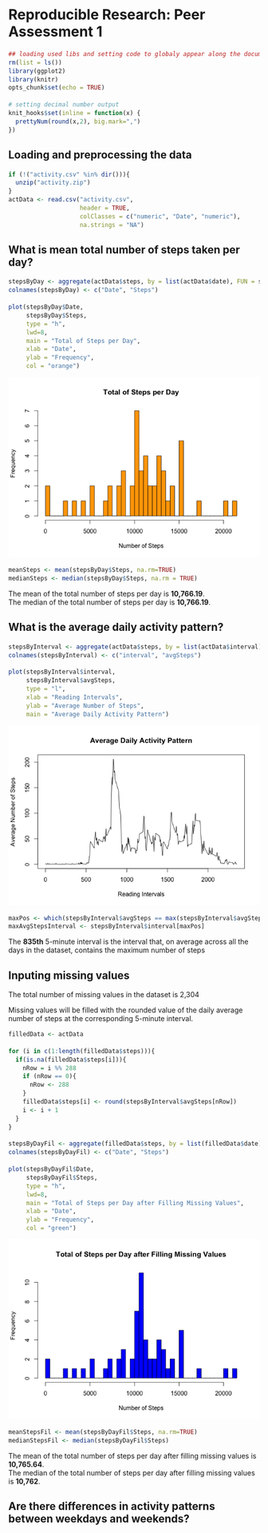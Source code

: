 # Reproducible Research: Peer Assessment 1


```r
## loading used libs and setting code to globaly appear along the document
rm(list = ls())
library(ggplot2)
library(knitr)
opts_chunk$set(echo = TRUE)

# setting decimal number output
knit_hooks$set(inline = function(x) {
  prettyNum(round(x,2), big.mark=",")
})
```

## Loading and preprocessing the data

```r
if (!("activity.csv" %in% dir())){
  unzip("activity.zip")
}
actData <- read.csv("activity.csv",
                    header = TRUE,
                    colClasses = c("numeric", "Date", "numeric"),
                    na.strings = "NA")
```

## What is mean total number of steps taken per day?


```r
stepsByDay <- aggregate(actData$steps, by = list(actData$date), FUN = sum)
colnames(stepsByDay) <- c("Date", "Steps")

plot(stepsByDay$Date,
     stepsByDay$Steps,
     type = "h",
     lwd=8,
     main = "Total of Steps per Day",
     xlab = "Date",
     ylab = "Frequency",
     col = "orange")
```

![](PA1_template_files/figure-html/stepsPerDay-1.png)<!-- -->

```r
meanSteps <- mean(stepsByDay$Steps, na.rm=TRUE)
medianSteps <- median(stepsByDay$Steps, na.rm = TRUE)
```

The mean of the total number of steps per day is **10,766.19**.  
The median of the total number of steps per day is **10,766.19**.

## What is the average daily activity pattern?


```r
stepsByInterval <- aggregate(actData$steps, by = list(actData$interval), FUN = mean, na.rm = TRUE)
colnames(stepsByInterval) <- c("interval", "avgSteps")

plot(stepsByInterval$interval,
     stepsByInterval$avgSteps,
     type = "l",
     xlab = "Reading Intervals",
     ylab = "Average Number of Steps",
     main = "Average Daily Activity Pattern")
```

![](PA1_template_files/figure-html/averagePattern-1.png)<!-- -->

```r
maxPos <- which(stepsByInterval$avgSteps == max(stepsByInterval$avgSteps))
maxAvgStepsInterval <- stepsByInterval$interval[maxPos]
```

The **835th** 5-minute interval is the interval that, on average across all the days in the dataset, contains the maximum number of steps



## Inputing missing values


The total number of missing values in the dataset is 2,304

Missing values will be filled with the rounded value of the daily average number of steps
at the corresponding 5-minute interval.


```r
filledData <- actData

for (i in c(1:length(filledData$steps))){
  if(is.na(filledData$steps[i])){
    nRow = i %% 288
    if (nRow == 0){
      nRow <- 288
    }
    filledData$steps[i] <- round(stepsByInterval$avgSteps[nRow])
    i <- i + 1
  }
}

stepsByDayFil <- aggregate(filledData$steps, by = list(filledData$date), FUN = sum)
colnames(stepsByDayFil) <- c("Date", "Steps")

plot(stepsByDayFil$Date,
     stepsByDayFil$Steps,
     type = "h",
     lwd=8,
     main = "Total of Steps per Day after Filling Missing Values",
     xlab = "Date",
     ylab = "Frequency",
     col = "green")
```

![](PA1_template_files/figure-html/unnamed-chunk-1-1.png)<!-- -->

```r
meanStepsFil <- mean(stepsByDayFil$Steps, na.rm=TRUE)
medianStepsFil <- median(stepsByDayFil$Steps)
```
The mean of the total number of steps per day after filling missing values is **10,765.64**.  
The median of the total number of steps per day after filling missing values is **10,762**.





## Are there differences in activity patterns between weekdays and weekends?
